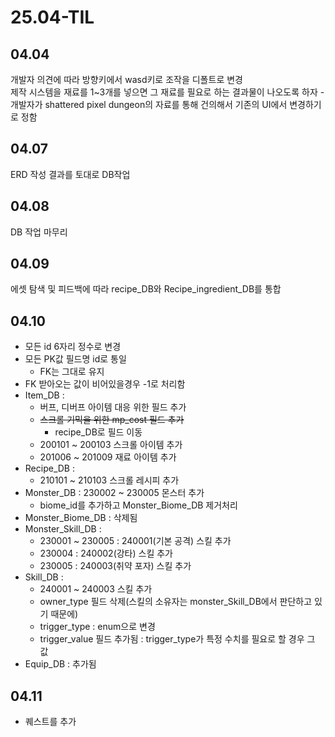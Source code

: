 # 25.04-TIL
## 04.04
개발자 의견에 따라 방향키에서 wasd키로 조작을 디폴트로 변경   
제작 시스템을 재료를 1~3개를 넣으면 그 재료를 필요로 하는 결과물이 나오도록 하자 - 개발자가 shattered pixel dungeon의 자료를 통해 건의해서 기존의 UI에서 변경하기로 정함  
  
## 04.07
ERD 작성 결과를 토대로 DB작업
  
## 04.08
DB 작업 마무리
  
## 04.09  
에셋 탐색 및 피드백에 따라 recipe_DB와 Recipe_ingredient_DB를 통합

## 04.10
- 모든 id 6자리 정수로 변경  
- 모든 PK값 필드명 id로 통일  
    - FK는 그대로 유지  
- FK 받아오는 값이 비어있을경우 -1로 처리함  
- Item_DB :  
    - 버프, 디버프 아이템 대응 위한 필드 추가  
    - ~~스크롤 기믹을 위한 mp_cost 필드 추가~~  
        - recipe_DB로 필드 이동  
    - 200101 ~ 200103 스크롤 아이템 추가  
    - 201006 ~ 201009 재료 아이템 추가  
- Recipe_DB :  
    - 210101 ~ 210103 스크롤 레시피 추가  
- Monster_DB : 230002 ~ 230005 몬스터 추가  
    - biome_id를 추가하고 Monster_Biome_DB 제거처리  
- Monster_Biome_DB : 삭제됨  
- Monster_Skill_DB :  
    - 230001 ~ 230005 : 240001(기본 공격) 스킬 추가  
    - 230004 : 240002(강타) 스킬 추가  
    - 230005 : 240003(취약 포자) 스킬 추가  
- Skill_DB :  
    - 240001 ~ 240003 스킬 추가  
    - owner_type 필드 삭제(스킬의 소유자는 monster_Skill_DB에서 판단하고 있기 때문에)  
    - trigger_type : enum으로 변경  
    - trigger_value 필드 추가됨 : trigger_type가 특정 수치를 필요로 할 경우 그 값  
- Equip_DB : 추가됨  

## 04.11
- 퀘스트를 추가
